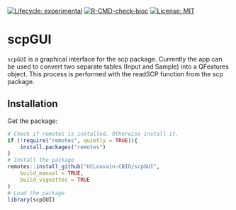 <!-- badges: start -->
[![Lifecycle: experimental](https://img.shields.io/badge/lifecycle-experimental-orange.svg)](https://lifecycle.r-lib.org/articles/stages.html#experimental)
[![R-CMD-check-bioc](https://github.com/UCLouvain-CBIO/scpGUI/workflows/R-CMD-check-bioc/badge.svg)](https://github.com/UCLouvain-CBIO/scpGUI/actions/workflows/check-bioc.yml)
[![License: MIT](https://img.shields.io/badge/License-MIT-yellow.svg)](https://opensource.org/licenses/MIT)
<!-- badges: end -->

# scpGUI

`scpGUI` is a graphical interface for the scp package.
Currently the app can be used to convert two separate tables (Input and Sample) into a QFeatures object.
This process is performed with the readSCP function from the scp package.

## Installation 

Get the package:

```r
# Check if remotes is installed. Otherwise install it.
if (!require("remotes", quietly = TRUE)){
    install.packages("remotes")
}
# Install the package
remotes::install_github("UCLouvain-CBIO/scpGUI",
    build_manual = TRUE,
    build_vignettes = TRUE
)
# Load the package
library(scpGUI)
```